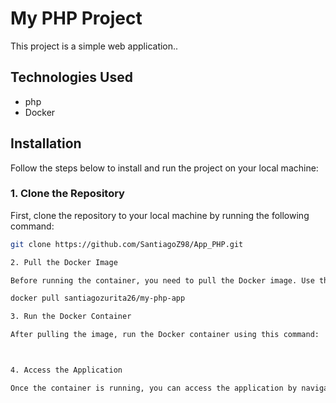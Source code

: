 # My PHP Project

This project is a simple web application..

## Technologies Used

- php
- Docker

## Installation

Follow the steps below to install and run the project on your local machine:

### 1. Clone the Repository

First, clone the repository to your local machine by running the following command:

```bash
git clone https://github.com/SantiagoZ98/App_PHP.git

2. Pull the Docker Image

Before running the container, you need to pull the Docker image. Use the following command to do so:

docker pull santiagozurita26/my-php-app

3. Run the Docker Container

After pulling the image, run the Docker container using this command:



4. Access the Application

Once the container is running, you can access the application by navigating to the following URL in your web browser:
      
